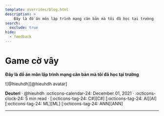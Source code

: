 ```yaml
---
template: overrides/blog.html
description: >
    Đây là đồ án môn lập trình mạng căn bản mà tôi đã học tại trường
search:
  exclude: true
hide:
  - feedback
---
```


# Game cờ vây

__Đây là đồ án môn lập trình mạng căn bản mà tôi đã học tại trường__

<aside class="mdx-author" markdown>
![@hieuhdh][@hieuhdh avatar]

<span>__Deuteri__ · @hieuhdh</span>
<span>
:octicons-calendar-24: December 01, 2021 ·
:octicons-clock-24: 5 min read ·
[:octicons-tag-24: C#][C#]
[:octicons-tag-24: AI][AI]
[:octicons-tag-24: ML][ML]
[:octicons-tag-24: ANN][ANN]
</span>
</aside>

  [@hieuhdh avatar]: https://user-images.githubusercontent.com/86739367/178121501-82770982-19ab-43e7-86a4-3f31989401df.png
  [insiders-3.1.1]: ../../insiders/changelog.md#3.1.1

---